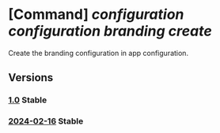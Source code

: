# [Command] _configuration configuration branding create_

Create the branding configuration in app configuration.

## Versions

### [1.0](/Resources/fllm-plane/L2luc3RhbmNlcy97fS9wcm92aWRlcnN4L2ZvdW5kYXRpb25hbGxtLmNvbmZpZ3VyYXRpb24vY29uZmlndXJhdGlvbnMvYnJhbmRpbmc=/1.0.xml) **Stable**

<!-- fllm-plane /instances/{}/providersx/foundationallm.configuration/configurations/branding 1.0 -->

### [2024-02-16](/Resources/fllm-plane/L2luc3RhbmNlcy97fS9wcm92aWRlcnN4L2ZvdW5kYXRpb25hbGxtLmNvbmZpZ3VyYXRpb24vY29uZmlndXJhdGlvbnMvYnJhbmRpbmc=/2024-02-16.xml) **Stable**

<!-- fllm-plane /instances/{}/providersx/foundationallm.configuration/configurations/branding 2024-02-16 -->
